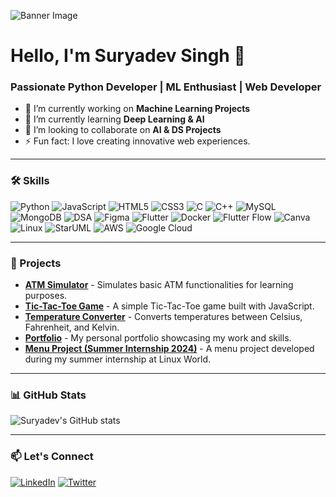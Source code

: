 ![Banner Image](https://example.com/banner.gif)

# Hello, I'm Suryadev Singh 👋

### Passionate Python Developer | ML Enthusiast | Web Developer

- 🔭 I’m currently working on **Machine Learning Projects**
- 🌱 I’m currently learning **Deep Learning & AI**
- 👯 I’m looking to collaborate on **AI & DS Projects**
- ⚡ Fun fact: I love creating innovative web experiences.

---

### 🛠️ Skills

![Python](https://img.shields.io/badge/Python-%2314354C.svg?style=for-the-badge&logo=python&logoColor=white)
![JavaScript](https://img.shields.io/badge/JavaScript-%23323330.svg?style=for-the-badge&logo=javascript&logoColor=%23F7DF1E)
![HTML5](https://img.shields.io/badge/HTML5-%23E34F26.svg?style=for-the-badge&logo=html5&logoColor=white)
![CSS3](https://img.shields.io/badge/CSS3-%231572B6.svg?style=for-the-badge&logo=css3&logoColor=white)
![C](https://img.shields.io/badge/C-%2300599C.svg?style=for-the-badge&logo=c&logoColor=white)
![C++](https://img.shields.io/badge/C++-%2300599C.svg?style=for-the-badge&logo=c%2B%2B&logoColor=white)
![MySQL](https://img.shields.io/badge/MySQL-%2300f.svg?style=for-the-badge&logo=mysql&logoColor=white)
![MongoDB](https://img.shields.io/badge/MongoDB-%2347A248.svg?style=for-the-badge&logo=mongodb&logoColor=white)
![DSA](https://img.shields.io/badge/DSA-%23F7DF1E.svg?style=for-the-badge&logo=databricks&logoColor=black)
![Figma](https://img.shields.io/badge/Figma-%23F24E1E.svg?style=for-the-badge&logo=figma&logoColor=white)
![Flutter](https://img.shields.io/badge/Flutter-%2302569B.svg?style=for-the-badge&logo=flutter&logoColor=white)
![Docker](https://img.shields.io/badge/Docker-%232496ED.svg?style=for-the-badge&logo=docker&logoColor=white)
![Flutter Flow](https://img.shields.io/badge/Flutter_Flow-%23000000.svg?style=for-the-badge&logo=flutterflow&logoColor=white)
![Canva](https://img.shields.io/badge/Canva-%2300C4CC.svg?style=for-the-badge&logo=canva&logoColor=white)
![Linux](https://img.shields.io/badge/Linux-%23FCC624.svg?style=for-the-badge&logo=linux&logoColor=black)
![StarUML](https://img.shields.io/badge/StarUML-%23A1B2C3.svg?style=for-the-badge&logo=staruml&logoColor=white)
![AWS](https://img.shields.io/badge/Amazon_AWS-%23232F3E.svg?style=for-the-badge&logo=amazon-aws&logoColor=white)
![Google Cloud](https://img.shields.io/badge/Google_Cloud-%234285F4.svg?style=for-the-badge&logo=google-cloud&logoColor=white)

---

### 🚀 Projects

- **[ATM Simulator](https://github.com/SuryadevSingh/atm-simulator)** - Simulates basic ATM functionalities for learning purposes.
- **[Tic-Tac-Toe Game](https://github.com/SuryadevSingh/tic-tac-toe)** - A simple Tic-Tac-Toe game built with JavaScript.
- **[Temperature Converter](https://github.com/SuryadevSingh/temperature-converter)** - Converts temperatures between Celsius, Fahrenheit, and Kelvin.
- **[Portfolio](https://github.com/SuryadevSingh/portfolio)** - My personal portfolio showcasing my work and skills.
- **[Menu Project (Summer Internship 2024)](https://github.com/SuryadevSingh/menu-project)** - A menu project developed during my summer internship at Linux World.

---

### 📊 GitHub Stats

![Suryadev's GitHub stats](https://github-readme-stats.vercel.app/api?username=SuryadevSingh&show_icons=true&theme=radical)

---

### 📫 Let's Connect

[![LinkedIn](https://img.shields.io/badge/LinkedIn-%230077B5.svg?style=for-the-badge&logo=linkedin&logoColor=white)](https://linkedin.com/in/SuryadevSingh)
[![Twitter](https://img.shields.io/badge/Twitter-%231DA1F2.svg?style=for-the-badge&logo=twitter&logoColor=white)](https://twitter.com/SuryadevSingh)

